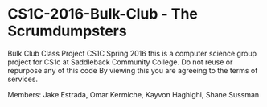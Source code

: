 # CS1C-2016-Bulk-Club - The Scrumdumpsters
Bulk Club Class Project CS1C Spring 2016
this is a computer science group project for CS1c at Saddleback Community College. 
Do not reuse or repurpose any of this code
By viewing this you are agreeing to the terms of services.


Members:
Jake Estrada, Omar Kermiche, Kayvon Haghighi, Shane Sussman
 
